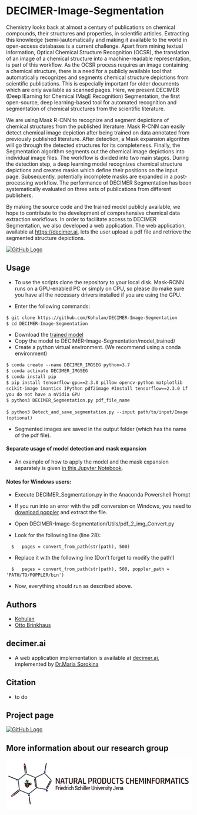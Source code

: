 # DECIMER-Image-Segmentation

Chemistry looks back at almost a century of publications on chemical compounds, their structures and properties, in scientific articles. Extracting this knowledge (semi-)automatically and making it available to the world in open-access databases is a current challenge. Apart from mining textual information, Optical Chemical Structure Recognition (OCSR), the translation of an image of a chemical structure into a machine-readable representation, is part of this workflow. As the OCSR process requires an image containing a chemical structure, there is a need for a publicly available tool that automatically recognizes and segments chemical structure depictions from scientific publications. This is especially important for older documents which are only available as scanned pages. Here, we present DECIMER (Deep lEarning for Chemical IMagE Recognition) Segmentation, the first open-source, deep learning-based tool for automated recognition and segmentation of chemical structures from the scientific literature.


We are using Mask R-CNN to recognize and segment depictions of chemical structures from the published literature. Mask R-CNN can easily detect chemical image depiction after being trained on data annotated from previously published literature. After detection, a Mask expansion algorithm will go through the detected structures for its completeness. Finally, the Segmentation algorithm segments out the chemical image depictions into individual image files.
The workflow is divided into two main stages. During the detection step, a deep learning model recognizes chemical structure depictions and creates masks which define their positions on the input page. Subsequently, potentially incomplete masks are expanded in a post-processing workflow. The performance of DECIMER Segmentation has been systematically evaluated on three sets of publications from different publishers. 

By making the source code and the trained model publicly available, we hope to contribute to the development of comprehensive chemical data extraction workflows. In order to facilitate access to DECIMER Segmentation, we also developed a web application. The web application, available at https://decimer.ai, lets the user upload a pdf file and retrieve the segmented structure depictions.

[![GitHub Logo](https://github.com/Kohulan/DECIMER-Image-Segmentation/blob/master/Validation/Abstract1.png)](https://decimer.ai)
## Usage

-  To use the scripts clone the repository to your local disk. Mask-RCNN runs on a GPU-enabled PC or simply on CPU, so please do make sure you have all the necessary drivers installed if you are using the GPU.

- Enter the following commands:
```
$ git clone https://github.com/Kohulan/DECIMER-Image-Segmentation
$ cd DECIMER-Image-Segmentation
```
- Download the [trained model](https://storage.googleapis.com/mrcnn-weights/mask_rcnn_molecule.h5)
- Copy the model to DECIMER-Image-Segmentation/model_trained/
- Create a python virtual environment. (We recommend using a conda environment)
```
$ conda create --name DECIMER_IMGSEG python=3.7
$ conda activate DECIMER_IMGSEG
$ conda install pip
$ pip install tensorflow-gpu==2.3.0 pillow opencv-python matplotlib scikit-image imantics IPython pdf2image #Install tensorflow==2.3.0 if you do not have a nVidia GPU
$ python3 DECIMER_Segmentation.py pdf_file_name 

$ python3 Detect_and_save_segmentation.py --input path/to/input/Image (optional)
```
- Segmented images are saved in the output folder (which has the name of the pdf file).

#### Separate usage of model detection and mask expansion

- An example of how to apply the model and the mask expansion separately is given [in this Jupyter Notebook](https://github.com/Kohulan/DECIMER-Image-Segmentation/blob/master/DECIMER_Segmentation_notebook.ipynb).

#### Notes for Windows users:

- Execute DECIMER_Segmentation.py in the Anaconda Powershell Prompt


- If you run into an error with the pdf conversion on Windows, you need to [download poppler](http://blog.alivate.com.au/poppler-windows/) and extract the file.
- Open DECIMER-Image-Segmentation/Utils/pdf_2_img_Convert.py
  
- Look for the following line (line 28):

```
  $   pages = convert_from_path(str(path), 500)
```
- Replace it with the following line (Don't forget to modify the path!)
```
  $   pages = convert_from_path(str(path), 500, poppler_path = 'PATH/TO/POPPLER/bin')
```
- Now, everything should run as described above.




  
  
## Authors 
- [Kohulan](github.com/Kohulan)
- [Otto Brinkhaus](github.com/OBrink)

## decimer.ai

- A web application implementation is available at [decimer.ai](https://decimer.naturalproducts.net), implemented by [Dr.Maria Sorokina](https://github.com/mSorok)

## Citation

- to do

## Project page

[![GitHub Logo](https://github.com/Kohulan/DECIMER-Image-to-SMILES/raw/master/assets/DECIMER.gif)](https://kohulan.github.io/Decimer-Official-Site/)
## More information about our research group

[![GitHub Logo](https://github.com/Kohulan/DECIMER-Image-to-SMILES/blob/master/assets/CheminfGit.png?raw=true)](https://cheminf.uni-jena.de)
